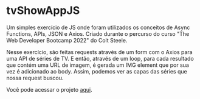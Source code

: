 # tvShowAppJS
Um simples exercício de JS onde foram utilizados os conceitos de Async Functions, APIs, JSON e Axios. Criado durante o percurso do curso "The Web Developer Bootcamp 2022" do Colt Steele.

Nesse exercício, são feitas requests através de um form com o Axios para uma API de séries de TV. E então, através de um loop, para cada resultado que contém uma URL de imagem, é gerada um IMG element que por sua vez é adicionado ao body. Assim, podemos ver as capas das séries que nossa request buscou.

Você pode acessar o projeto [aqui](https://tvshowappjs.netlify.app/).
